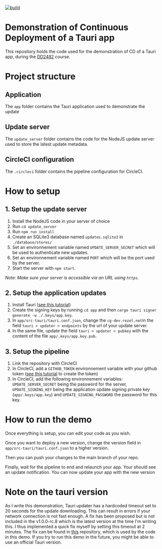 [![build](https://img.shields.io/circleci/build/github/corentinguilloteau/kth-devops-tauri-CD/main)](build)

# Demonstration of Continuous Deployment of a Tauri app

This repository holds the code used for the demonstration of CD of a Tauri app, during the
[DD2482](https://github.com/KTH/devops-course) course.

# Project structure

## Application

The `app` folder contains the Tauri application used to demonstrate the update

## Update server

The `update_server` folder contains the code for the NodeJS update server used to store the latest update metadata.

## CircleCI configuration

The `.circleci` folder contains the pipeline configuration for CircleCI.

# How to setup

## 1. Setup the update server

1. Install the NodeJS code in your server of choice
2. Run `cd update_server`
3. Run `npm run install`
4. Create an SQLite3 database named `updates.sqlite3` in `./database/stores/`
5. Set an environnement variable named `UPDATE_SERVER_SECRET` which will be used to authenticate new updates.
6. Set an environnement variable named `PORT` which will be the port used by the server.
7. Start the server with `npm start`.

_Note: Make sure your server is accessible via an URL using `https`._

## 2. Setup the application updates

1. Install Tauri ([see this tutorial](https://tauri.studio/docs/getting-started/))
2. Create the signing keys by running `cd app` and then `cargo tauri signer generate -w ./.keys/app.key`.
3. In `app/src-tauri/tauri.conf.json`, change the `cg-dev.rezel.net`in the field `tauri > updater > endpoints` by the
   url of your update server.
4. In the same file, update the field `tauri > updater > pubkey` with the content of the file `app/.keys/app.key.pub`.

## 3. Setup the pipeline

1. Link the repository with CircleCI
2. In CircleCI, add a `GITHUB_TOKEN` environnement variable with your github token
   ([see this tutorial](https://docs.github.com/en/authentication/keeping-your-account-and-data-secure/creating-a-personal-access-token)
   to create the token)
3. In CircleCI, add the following environnement variables: `UPDATE_SERVER_SECRET` being the password for the server,
   `UPDATE_SIGNING_KEY` being the application update signing private key (`app/.keys/app.key`) and
   `UPDATE_SIGNING_PASSWORD` the password for this key.

# How to run the demo

Once everything is setup, you can edit your code as you wish.

Once you want to deploy a new version, change the version field in `app/src-tauri/tauri.conf.json` to a higher version.

Then you can push your changes to the main branch of your repo.

Finally, wait for the pipeline to end and relaunch your app. Your should see an update notification. You can now update
your app with the new version

# Note on the tauri version

As I write this demonstration, Tauri updater has a hardcoded timeout set to 20 seconds for the update downloading. This
can result in errors if your network connection is not fast enough. A fix has been proposed but is not included in the
v1.0.0-rc.8 which is the latest version at the time I'm writing this. I thus implemented a quick fix myself by setting
this timeout at 2 minutes. The fix can be found in [this](https://github.com/corentinguilloteau/tauri/tree/demo)
repository, which is used by the code in this demo. If you try to run this demo in the future, you might be able to use
an official Tauri version.
